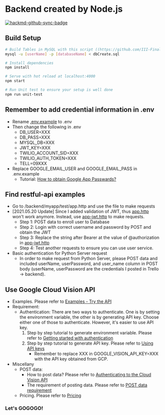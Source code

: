 # Backend created by Node.js
[![hackmd-github-sync-badge](https://hackmd.io/ltKybsAsREWgua7zq238qg/badge)](https://hackmd.io/ltKybsAsREWgua7zq238qg)
## Build Setup
```bash
# Build Tables in MySQL with this script ((https://github.com/III-Final-Project/Final-Project/blob/main/back-end/myapp/config/dbInfo/dbCreate.sql))
mysql -u [userName] -p [databaseName] < dbCreate.sql 

# Install dependencies
npm install

# Serve with hot reload at localhost:4000
npm start

# Run Unit test to ensure your setup is well done
npm run unit-test

```
## Remember to add credential information in .env
- Rename [.env.example](https://github.com/III-Final-Project/Final-Project/blob/main/back-end/myapp/.env.example) to .env
- Then change the following in .env
    - DB_USER=XXX
    - DB_PASS=XXX
    - MYSQL_DB=XXX
    - JWT_KEY=XXX
    - TWILIO_ACCOUNT_SID=XXX
    - TWILIO_AUTH_TOKEN=XXX
    - TELL=09XXX
- Replace GOOGLE_EMAIL_USER and GOOGLE_EMAIL_PASS in .env.example
    - Tutorial: [How to obtain Google App Passwards?](https://lininu.blogspot.com/2017/09/NodeJSSendMailService.html)

## Find restful-api examples
- Go to /backend/myapp/test/app.http and use the file to make requests
- [2021.05.20 Update] Since I added validation of JWT, thus [app.http](https://github.com/III-Final-Project/Final-Project/blob/main/back-end/myapp/test/api.http) won't work anymore. Instead, use [app-jwt.http](https://github.com/III-Final-Project/Final-Project/blob/main/back-end/myapp/test/api-jwt.http) to make requests.
    - Step 1: POST data to enroll user to Database 
    - Step 2: Login with correct username and password by POST and obtain the JWT 
    - Step 3: Replace the string after Bearer at the value of @authorization in [app-jwt.http](https://github.com/III-Final-Project/Final-Project/blob/main/back-end/myapp/test/api-jwt.http)
    - Step 4: Test another requests to ensure you can use user service.
- Basic authentication for Python Server request
    - In order to make request from Python Server, please POST data and included userName, userPassword, and user_name column in POST body (userName, userPassword are the credentials I posted in Trello -> backend).

## Use Google Cloud Vision API
- Examples. Please refer to [Examples - Try the API](https://cloud.google.com/vision/)
- Requirement:
    - Authentication: There are two ways to authenticate. One is by setting the environment variable, the other is by generating API key. Choose either one of those to authenticate. However, it's easier to use API key. 
        1. Step by step tutorial to generate environment variable. Please refer to [Getting started with authentication](https://cloud.google.com/docs/authentication/getting-started)
        2. Step by step tutorial to generate API key. Please refer to [Using API keys](https://cloud.google.com/docs/authentication/api-keys)
            - Remember to replace XXX in GOOGLE_VISION_API_KEY=XXX with the API key obtained from GCP.
- Miscellany
    - POST data:
        - How to post data? Please refer to [Authenticating to the Cloud Vision API](https://cloud.google.com/vision/product-search/docs/auth)
        - The requirement of posting data. Please refer to [POST data requirement](https://cloud.google.com/vision/docs/request)
    - Pricing. Please refer to [Pricing](https://cloud.google.com/vision/pricing)
    


### Let's GOGOGO!
